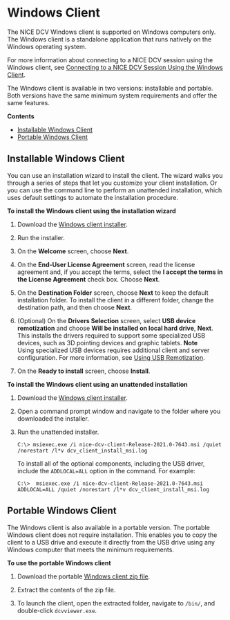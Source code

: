 # Windows Client<a name="client-windows"></a>

The NICE DCV Windows client is supported on Windows computers only\. The Windows client is a standalone application that runs natively on the Windows operating system\.

For more information about connecting to a NICE DCV session using the Windows client, see [Connecting to a NICE DCV Session Using the Windows Client](using-connecting-win.md)\.

The Windows client is available in two versions: installable and portable\. Both versions have the same minimum system requirements and offer the same features\.

**Contents**
+ [Installable Windows Client](#client-windows-install)
+ [Portable Windows Client](#client-windows-portable)

## Installable Windows Client<a name="client-windows-install"></a>



You can use an installation wizard to install the client\. The wizard walks you through a series of steps that let you customize your client installation\. Or you can use the command line to perform an unattended installation, which uses default settings to automate the installation procedure\.

**To install the Windows client using the installation wizard**

1. Download the [Windows client installer](https://d1uj6qtbmh3dt5.cloudfront.net/2021.0/Clients/nice-dcv-client-Release-2021.0-7643.msi)\.

1. Run the installer\.

1. On the **Welcome** screen, choose **Next**\.

1. On the **End\-User License Agreement** screen, read the license agreement and, if you accept the terms, select the **I accept the terms in the License Agreement** check box\. Choose **Next**\.

1. On the **Destination Folder** screen, choose **Next** to keep the default installation folder\. To install the client in a different folder, change the destination path, and then choose **Next**\.

1. \(Optional\) On the **Drivers Selection** screen, select **USB device remotization** and choose **Will be installed on local hard drive**, **Next**\. This installs the drivers required to support some specialized USB devices, such as 3D pointing devices and graphic tablets\.
**Note**  
Using specialized USB devices requires additional client and server configuration\. For more information, see [Using USB Remotization](using-usb.md)\.

1. On the **Ready to install** screen, choose **Install**\.

**To install the Windows client using an unattended installation**

1. Download the [Windows client installer](https://d1uj6qtbmh3dt5.cloudfront.net/2021.0/Clients/nice-dcv-client-Release-2021.0-7643.msi)\.

1. Open a command prompt window and navigate to the folder where you downloaded the installer\.

1. Run the unattended installer\.

   ```
   C:\> msiexec.exe /i nice-dcv-client-Release-2021.0-7643.msi /quiet /norestart /l*v dcv_client_install_msi.log
   ```

   To install all of the optional components, including the USB driver, include the `ADDLOCAL=ALL` option in the command\. For example:

   ```
   C:\>  msiexec.exe /i nice-dcv-client-Release-2021.0-7643.msi ADDLOCAL=ALL /quiet /norestart /l*v dcv_client_install_msi.log
   ```

## Portable Windows Client<a name="client-windows-portable"></a>

The Windows client is also available in a portable version\. The portable Windows client does not require installation\. This enables you to copy the client to a USB drive and execute it directly from the USB drive using any Windows computer that meets the minimum requirements\.

**To use the portable Windows client**

1. Download the portable [Windows client zip file](https://d1uj6qtbmh3dt5.cloudfront.net/2021.0/Clients/nice-dcv-client-Release-portable-2021.0-7643.zip)\.

1. Extract the contents of the zip file\.

1. To launch the client, open the extracted folder, navigate to `/bin/`, and double\-click `dcvviewer.exe`\.